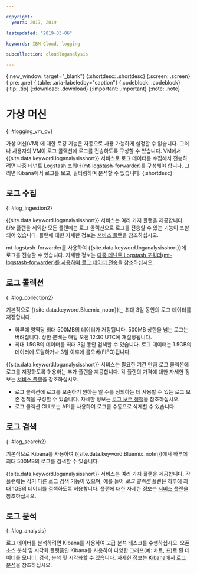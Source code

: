 ```yaml
---

copyright:
  years: 2017, 2019

lastupdated: "2019-03-06"

keywords: IBM Cloud, logging

subcollection: cloudloganalysis

---
```


{:new_window: target="_blank"}
{:shortdesc: .shortdesc}
{:screen: .screen}
{:pre: .pre}
{:table: .aria-labeledby="caption"}
{:codeblock: .codeblock}
{:tip: .tip}
{:download: .download}
{:important: .important}
{:note: .note}

# 가상 머신
{: #logging_vm_ov}

가상 머신(VM) 에 대한 로깅 기능은 자동으로 사용 가능하게 설정할 수 없습니다. 그러나 사용자의 VM이 로그 콜렉션에 로그를 전송하도록 구성할 수 있습니다. VM에서 {{site.data.keyword.loganalysisshort}} 서비스로 로그 데이터를 수집해서 전송하려면 다중 테넌트 Logstash 포워더(mt-logstash-forwarder)를 구성해야 합니다. 그러면 Kibana에서 로그를 보고, 필터링하며 분석할 수 있습니다.
{:shortdesc}


## 로그 수집
{: #log_ingestion2}

{{site.data.keyword.loganalysisshort}} 서비스는 여러 가지 플랜을 제공합니다. *Lite* 플랜을 제외한 모든 플랜에는 로그 콜렉션으로 로그를 전송할 수 있는 기능이 포함되어 있습니다. 플랜에 대한 자세한 정보는 [서비스 플랜](/docs/services/CloudLogAnalysis?topic=cloudloganalysis-log_analysis_ov#plans)을 참조하십시오.

mt-logstash-forwarder를 사용하여 {{site.data.keyword.loganalysisshort}}에 로그를 전송할 수 있습니다. 자세한 정보는 [다중 테넌트 Logstash 포워더(mt-logstash-forwarder)를 사용하여 로그 데이터 전송](/docs/services/CloudLogAnalysis/how-to/send-data?topic=cloudloganalysis-send_data_mt#send_data_mt)을 참조하십시오.


## 로그 콜렉션
{: #log_collection2}

기본적으로 {{site.data.keyword.Bluemix_notm}}는 최대 3일 동안의 로그 데이터를 저장합니다.   

* 하루에 영역당 최대 500MB의 데이터가 저장됩니다. 500MB 상한을 넘는 로그는 버려집니다. 상한 분배는 매일 오전 12:30 UTC에
재설정됩니다.
* 최대 1.5GB의 데이터를 최대 3일 동안 검색할 수 있습니다. 로그 데이터는 1.5GB의 데이터에 도달하거나 3일 이후에 롤오버(FIFO)됩니다.

{{site.data.keyword.loganalysisshort}} 서비스는 필요한 기간 만큼 로그 콜렉션에 로그를 저장하도록 허용하는 추가 플랜을 제공합니다. 각 플랜의 가격에 대한 자세한 정보는 [서비스 플랜](/docs/services/CloudLogAnalysis?topic=cloudloganalysis-log_analysis_ov#plans)을 참조하십시오.

* 로그 콜렉션에 로그를 보존하기 원하는 일 수를 정의하는 데 사용할 수 있는 로그 보존 정책을 구성할 수 있습니다. 자세한 정보는 [로그 보존 정책](/docs/services/CloudLogAnalysis?topic=cloudloganalysis-manage_logs#log_retention_policy)을 참조하십시오.
* 로그 콜렉션 CLI 또는 API를 사용하여 로그를 수동으로 삭제할 수 있습니다.


## 로그 검색
{: #log_search2}

기본적으로 Kibana를 사용하여 {{site.data.keyword.Bluemix_notm}}에서 하루에 최대 500MB의 로그를 검색할 수 있습니다. 

{{site.data.keyword.loganalysisshort}} 서비스는 여러 가지 플랜을 제공합니다. 각 플랜에는 각기 다른 로그 검색 기능이 있으며, 예를 들어 *로그 콜렉션* 플랜은 하루에 최대 1GB의 데이터를 검색하도록 허용합니다. 플랜에 대한 자세한 정보는 [서비스 플랜](/docs/services/CloudLogAnalysis?topic=cloudloganalysis-log_analysis_ov#plans)을 참조하십시오.


## 로그 분석
{: #log_analysis}

로그 데이터를 분석하려면 Kibana를 사용하여 고급 분석 태스크를 수행하십시오. 오픈 소스 분석 및 시각화 플랫폼인 Kibana를 사용하여 다양한 그래프(예: 차트, 표)로 된 데이터를 모니터, 검색, 분석 및 시각화할 수 있습니다. 자세한 정보는 [Kibana에서 로그 분석](/docs/services/CloudLogAnalysis/kibana?topic=cloudloganalysis-analyzing_logs_Kibana#analyzing_logs_Kibana)을 참조하십시오.

